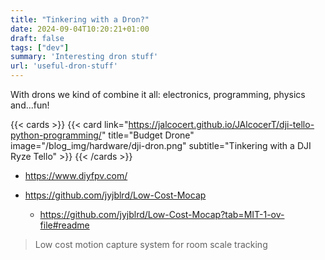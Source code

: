 ```yaml
---
title: "Tinkering with a Dron?"
date: 2024-09-04T10:20:21+01:00
draft: false
tags: ["dev"]
summary: 'Interesting dron stuff'
url: 'useful-dron-stuff'
---
```


With drons we kind of combine it all: electronics, programming, physics and...fun!

{{< cards >}}
  {{< card link="https://jalcocert.github.io/JAlcocerT/dji-tello-python-programming/" title="Budget Drone" image="/blog_img/hardware/dji-dron.png" subtitle="Tinkering with a DJI Ryze Tello" >}}
{{< /cards >}}

* https://www.diyfpv.com/


* https://github.com/jyjblrd/Low-Cost-Mocap
  * https://github.com/jyjblrd/Low-Cost-Mocap?tab=MIT-1-ov-file#readme

> Low cost motion capture system for room scale tracking